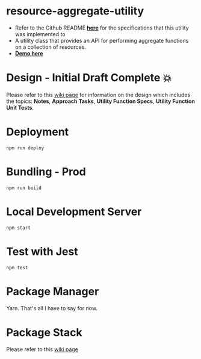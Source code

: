 # resource-aggregate-utility
- Refer to the Github README **[here](https://github.com/Chartlytics/js-test)** for the specifications that this utility was implemented to
- A utility class that provides an API for performing aggregate functions on a collection of resources.
- **[Demo here](https://chartlytics-js-test.firebaseapp.com/)**
# Design - Initial Draft Complete :boom:
Please refer to this [wiki page](https://github.com/509dave16/resource-aggregate-utility/wiki/Design) for information on the design which includes the topics: **Notes**, **Approach Tasks**, **Utility Function Specs**, **Utility Function Unit Tests**.

# Deployment 
```
npm run deploy
```

# Bundling - Prod
```
npm run build
```

# Local Development Server
```
npm start
```

# Test with Jest
```
npm test
```

# Package Manager
Yarn. That's all I have to say for now.

# Package Stack
Please refer to this [wiki page](https://github.com/509dave16/resource-aggregate-utility/wiki/Package-Stack)
